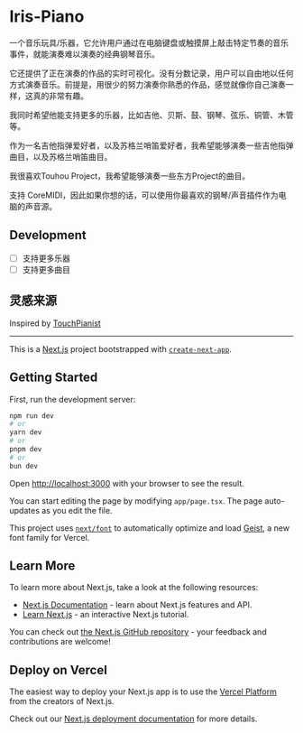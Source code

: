 
# Iris-Piano

一个音乐玩具/乐器，它允许用户通过在电脑键盘或触摸屏上敲击特定节奏的音乐事件，就能演奏难以演奏的经典钢琴音乐。

它还提供了正在演奏的作品的实时可视化。没有分数记录，用户可以自由地以任何方式演奏音乐。前提是，用很少的努力演奏你熟悉的作品，感觉就像你自己演奏一样，这真的非常有趣。

我同时希望他能支持更多的乐器，比如吉他、贝斯、鼓、钢琴、弦乐、铜管、木管等。

作为一名吉他指弹爱好者，以及苏格兰哨笛爱好者，我希望能够演奏一些吉他指弹曲目，以及苏格兰哨笛曲目。

我很喜欢Touhou Project，我希望能够演奏一些东方Project的曲目。

支持 CoreMIDI，因此如果你想的话，可以使用你最喜欢的钢琴/声音插件作为电脑的声音源。


## Development

- [ ] 支持更多乐器
- [ ] 支持更多曲目

## 灵感来源

Inspired by [TouchPianist](https://touchpianist.com/)










------

This is a [Next.js](https://nextjs.org) project bootstrapped with [`create-next-app`](https://nextjs.org/docs/app/api-reference/cli/create-next-app).

## Getting Started

First, run the development server:

```bash
npm run dev
# or
yarn dev
# or
pnpm dev
# or
bun dev
```

Open [http://localhost:3000](http://localhost:3000) with your browser to see the result.

You can start editing the page by modifying `app/page.tsx`. The page auto-updates as you edit the file.

This project uses [`next/font`](https://nextjs.org/docs/app/building-your-application/optimizing/fonts) to automatically optimize and load [Geist](https://vercel.com/font), a new font family for Vercel.

## Learn More

To learn more about Next.js, take a look at the following resources:

- [Next.js Documentation](https://nextjs.org/docs) - learn about Next.js features and API.
- [Learn Next.js](https://nextjs.org/learn) - an interactive Next.js tutorial.

You can check out [the Next.js GitHub repository](https://github.com/vercel/next.js) - your feedback and contributions are welcome!

## Deploy on Vercel

The easiest way to deploy your Next.js app is to use the [Vercel Platform](https://vercel.com/new?utm_medium=default-template&filter=next.js&utm_source=create-next-app&utm_campaign=create-next-app-readme) from the creators of Next.js.

Check out our [Next.js deployment documentation](https://nextjs.org/docs/app/building-your-application/deploying) for more details.
